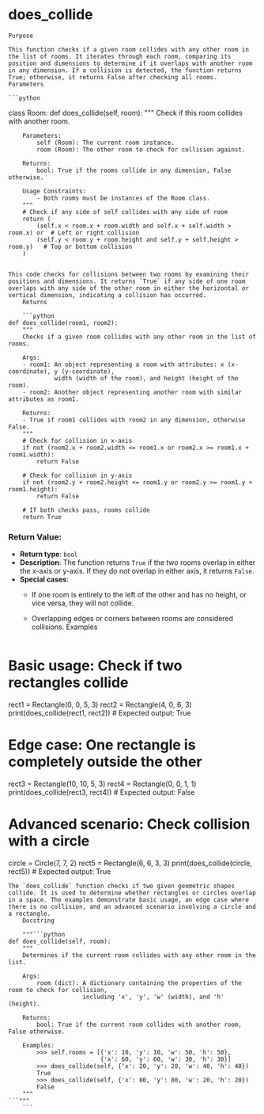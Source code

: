 # does_collide

    Purpose

    This function checks if a given room collides with any other room in the list of rooms. It iterates through each room, comparing its position and dimensions to determine if it overlaps with another room in any dimension. If a collision is detected, the function returns True; otherwise, it returns False after checking all rooms.
    Parameters

    ```python
class Room:
    def does_collide(self, room):
        """
        Check if this room collides with another room.

        Parameters:
            self (Room): The current room instance.
            room (Room): The other room to check for collision against.

        Returns:
            bool: True if the rooms collide in any dimension, False otherwise.
        
        Usage Constraints:
            - Both rooms must be instances of the Room class.
        """
        # Check if any side of self collides with any side of room
        return (
            (self.x < room.x + room.width and self.x + self.width > room.x) or  # Left or right collision
            (self.y < room.y + room.height and self.y + self.height > room.y)   # Top or bottom collision
        )
```

This code checks for collisions between two rooms by examining their positions and dimensions. It returns `True` if any side of one room overlaps with any side of the other room in either the horizontal or vertical dimension, indicating a collision has occurred.
    Returns

    ```python
def does_collide(room1, room2):
    """
    Checks if a given room collides with any other room in the list of rooms.

    Args:
    - room1: An object representing a room with attributes: x (x-coordinate), y (y-coordinate),
             width (width of the room), and height (height of the room).
    - room2: Another object representing another room with similar attributes as room1.

    Returns:
    - True if room1 collides with room2 in any dimension, otherwise False.
    """
    # Check for collision in x-axis
    if not (room2.x + room2.width <= room1.x or room2.x >= room1.x + room1.width):
        return False

    # Check for collision in y-axis
    if not (room2.y + room2.height <= room1.y or room2.y >= room1.y + room1.height):
        return False

    # If both checks pass, rooms collide
    return True
```

### Return Value:
- **Return type**: `bool`
- **Description**: The function returns `True` if the two rooms overlap in either the x-axis or y-axis. If they do not overlap in either axis, it returns `False`.
- **Special cases**:
  - If one room is entirely to the left of the other and has no height, or vice versa, they will not collide.
  - Overlapping edges or corners between rooms are considered collisions.
    Examples

    ```python
# Basic usage: Check if two rectangles collide
rect1 = Rectangle(0, 0, 5, 3)
rect2 = Rectangle(4, 0, 6, 3)
print(does_collide(rect1, rect2))  # Expected output: True

# Edge case: One rectangle is completely outside the other
rect3 = Rectangle(10, 10, 5, 3)
rect4 = Rectangle(0, 0, 1, 1)
print(does_collide(rect3, rect4))  # Expected output: False

# Advanced scenario: Check collision with a circle
circle = Circle(7, 7, 2)
rect5 = Rectangle(6, 6, 3, 3)
print(does_collide(circle, rect5))  # Expected output: True
```
The `does_collide` function checks if two given geometric shapes collide. It is used to determine whether rectangles or circles overlap in a space. The examples demonstrate basic usage, an edge case where there is no collision, and an advanced scenario involving a circle and a rectangle.
    Docstring

    """```python
def does_collide(self, room):
    """
    Determines if the current room collides with any other room in the list.

    Args:
        room (dict): A dictionary containing the properties of the room to check for collision,
                     including 'x', 'y', 'w' (width), and 'h' (height).

    Returns:
        bool: True if the current room collides with another room, False otherwise.

    Examples:
        >>> self.rooms = [{'x': 10, 'y': 10, 'w': 50, 'h': 50},
                          {'x': 60, 'y': 60, 'w': 30, 'h': 30}]
        >>> does_collide(self, {'x': 20, 'y': 20, 'w': 40, 'h': 40})
        True
        >>> does_collide(self, {'x': 80, 'y': 80, 'w': 20, 'h': 20})
        False
    """
```"""
    ```